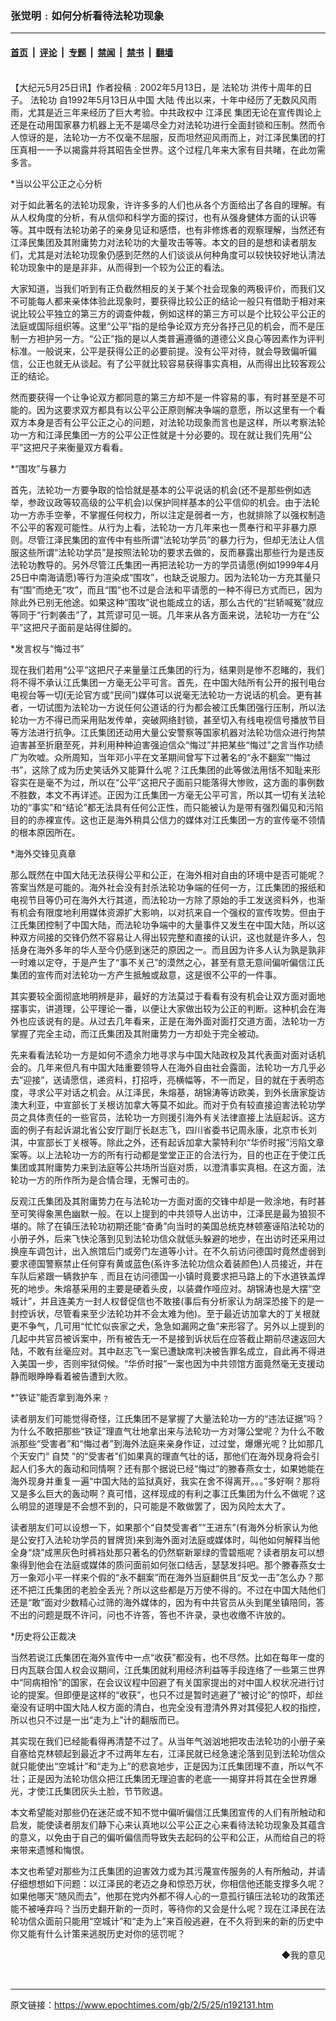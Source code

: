 ### 张觉明﹕如何分析看待法轮功现象

---

#### [首页](../../../..?n192131) &nbsp;|&nbsp; [评论](../../../../../epoch-comment?n192131) &nbsp;|&nbsp; [专题](../../../../../epoch-special?n192131) &nbsp;|&nbsp; [禁闻](../../../../../epoch-news?n192131) &nbsp;|&nbsp; [禁书](../../../../../books?n192131) &nbsp;|&nbsp; [翻墙](https://github.com/gfw-breaker/nogfw/blob/master/README.md?n192131)


<div class="post_content" id="artbody" itemprop="articleBody">
 <!-- article content begin -->
 <p>
  <font color="#ffffff">
   (http://www.epochtimes.com)
  </font>
  <br/>
  【大纪元5月25日讯】作者投稿﹕2002年5月13日，是
  <ok href="http://falundafa.org">
   <ok href="https://www.epochtimes.com/gb/tag/%E6%B3%95%E8%BD%AE%E5%8A%9F.html">
    法轮功
   </ok>
  </ok>
  洪传十周年的日子。
  <ok href="https://www.epochtimes.com/gb/tag/%E6%B3%95%E8%BD%AE%E5%8A%9F.html">
   法轮功
  </ok>
  自1992年5月13日从中国
  <ok href="nsc413.htm">
   大陆
  </ok>
  传出以来，十年中经历了无数风风雨雨，尤其是近三年来经历了巨大考验。中共政权中
  <ok href="nf801.htm">
   江泽民
  </ok>
  集团无论在宣传舆论上还是在动用国家暴力机器上无不是竭尽全力对法轮功进行全面封锁和压制。然而令人惊讶的是，法轮功一方不仅毫不屈服，反而坦然迎风雨而上，对江泽民集团的打压真相一一予以揭露并将其昭告全世界。这个过程几年来大家有目共睹，在此勿需多言。
 </p>
 <p>
  *当以公平公正之心分析
 </p>
 <p>
  对于如此著名的法轮功现象，许许多多的人们也从各个方面给出了各自的理解。有从人权角度的分析，有从信仰和科学方面的探讨，也有从强身健体方面的认识等等。其中既有法轮功弟子的亲身见证和感悟，也有非修炼者的观察理解，当然还有江泽民集团及其附庸势力对法轮功的大量攻击等等。本文的目的是想和读者朋友们，尤其是对法轮功现象仍感到茫然的人们谈谈从何种角度可以较快较好地认清法轮功现象中的是是非非，从而得到一个较为公正的看法。
 </p>
 <p>
  大家知道，当我们听到有正负截然相反的关于某个社会现象的两极评价，而我们又不可能每人都来亲体体验此现象时，要获得比较公正的结论一般只有借助于相对来说比较公平独立的第三方的调查仲裁，例如这样的第三方可以是个比较公平公正的法庭或国际组织等。这里“公平”指的是给争论双方充分各抒己见的机会，而不是压制一方袒护另一方。“公正”指的是以人类普遍遵循的道德公义良心等因素作为评判标准。一般说来，公平是获得公正的必要前提。没有公平对待，就会导致偏听偏信，公正也就无从谈起。有了公平就比较容易获得事实真相，从而得出比较客观公正的结论。
 </p>
 <p>
  然而要获得一个让争论双方都同意的第三方却不是一件容易的事，有时甚至是不可能的。因为这要求双方都具有以公平公正原则解决争端的意愿，所以这里有一个看双方本身是否有公平公正之心的问题，对法轮功现象而言也是这样，所以考察法轮功一方和江泽民集团一方的公平公正性就是十分必要的。现在就让我们先用“公平”这把尺子来衡量双方看看。
 </p>
 <p>
  *“围攻”与暴力
 </p>
 <p>
  首先，法轮功一方要争取的恰恰就是基本的公平说话的机会(还不是那些例如选举，参政议政等较高级的公平机会)以保护同样基本的公平信仰的机会。由于法轮功一方赤手空拳，不掌握任何权力，所以注定是弱者一方，也就排除了以强权制造不公平的客观可能性。从行为上看，法轮功一方几年来也一贯奉行和平非暴力原则。尽管江泽民集团的宣传中有些所谓“法轮功学员”的暴力行为，但却无法让人信服这些所谓“法轮功学员”是按照法轮功的要求去做的，反而暴露出那些行为是违反法轮功教导的。另外尽管江氏集团一再把法轮功一方的学员请愿(例如1999年4月25日中南海请愿)等行为渲染成“围攻”，也缺乏说服力。因为法轮功一方充其量只有“围”而绝无“攻”，而且“围”也不过是合法和平请愿的一种不得已方式而已，因为除此外已别无他途。如果这种“围攻”说也能成立的话，那么古代的“拦轿喊冤”就应等同于“行刺袭击”了，其荒谬可见一斑。几年来从各方面来说，法轮功一方在“公平”这把尺子面前是站得住脚的。
 </p>
 <p>
  *发言权与“悔过书”
 </p>
 <p>
  现在我们若用“公平”这把尺子来量量江氏集团的行为，结果则是惨不忍睹的，我们将不得不承认江氏集团一方毫无公平可言。首先，在中国大陆所有公开的报刊电台电视台等一切(无论官方或“民间”)媒体可以说毫无法轮功一方说话的机会。更有甚者，一切试图为法轮功一方说任何公道话的行为都会被江氏集团强行压制，所以法轮功一方不得已而采用贴发传单，突破网络封锁，甚至切入有线电视信号播放节目等方法进行抗争。江氏集团还动用大量公安警察等国家机器对法轮功信众进行拘禁迫害甚至折磨至死，并利用种种迫害强迫信众“悔过”并把某些“悔过”之言当作功绩广为吹嘘。众所周知，当年邓小平在文革期间曾写下过著名的“永不翻案”“悔过书”，这除了成为历史笑话外又能算什么呢？江氏集团的此等做法用恬不知耻来形容实在是毫不为过，所以在“公平”这把尺子面前只能落得大惨败，这方面的事例数不胜数，本文不再详述。正因为江氏集团一方毫无公平可言，所以其一切有关法轮功的“事实”和“结论”都无法具有任何公正性，而只能被认为是带有强烈偏见和污陷目的的赤裸宣传。这也正是海外稍具公信力的媒体对江氏集团一方的宣传毫不领情的根本原因所在。
 </p>
 <p>
  *海外交锋见真章
 </p>
 <p>
  那么既然在中国大陆无法获得公平和公正，在海外相对自由的环境中是否可能呢？答案当然是可能的。海外社会没有封杀法轮功争端的任何一方，江氏集团的报纸和电视节目等仍可在海外大行其道，而法轮功一方除了原始的手工发送资料外，也渐有机会有限度地利用媒体资源扩大影响，以对抗来自一个强权的宣传攻势。但由于江氏集团控制了中国大陆，而法轮功争端中的大量事件又发生在中国大陆，所以这种双方间接的交锋仍然不容易让人得出较完整和直接的认识，这也就是许多人，包括身在海外多年的华人至今仍感到迷茫的原因之一。而且因为许多人认为孰是孰非一时难以定夺，于是产生了“事不关己”的漠然之心，甚至有意无意间偏听偏信江氏集团的宣传而对法轮功一方产生抵触或敌意，这是很不公平的一件事。
 </p>
 <p>
  其实要较全面彻底地明辨是非，最好的方法莫过于看看有没有机会让双方面对面地摆事实，讲道理，公平理论一番，以便让大家做出较为公正的判断。这种机会在海外也应该说有的是。从过去几年看来，正是在海外面对面打交道方面，法轮功一方掌握了完全主动，而江氏集团及其附庸势力一方却处于完全被动。
 </p>
 <p>
  先来看看法轮功一方是如何不遗余力地寻求与中国大陆政权及其代表面对面对话机会的。几年来但凡有中国大陆重要领导人在海外自由社会露面，法轮功一方几乎必去“迎接”，送请愿信，递资料，打招呼，亮横幅等，不一而足，目的就在于表明态度，寻求公平对话之机会。从江泽民，朱熔基，胡锦涛等访欧美，到外长唐家旋访澳大利亚，中宣部长丁关根访加拿大等莫不如此。而对于负有较直接迫害法轮功学员之具体责任的一些官员，法轮功一方则援引海外有关法律直接上法庭起诉。这方面的例子有起诉湖北省公安厅副厅长赵志飞，四川省委书记周永康，北京市长刘淇，中宣部长丁关根等。除此之外，还有起诉加拿大蒙特利尔“华侨时报”污陷文章案等。以上法轮功一方的所有行动都是堂堂正正的合法行为，目的也正在于使江氏集团或其附庸势力来到法庭等公共场所当庭对质，以澄清事实真相。在这方面，法轮功一方的所作所为是合情合理，无懈可击的。
 </p>
 <p>
  反观江氏集团及其附庸势力在与法轮功一方面对面的交锋中却是一败涂地，有时甚至可笑得象黑色幽默一般。在以上提到的中共领导人出访中，江泽民是最为狼狈不堪的。除了在镇压法轮功初期还能“奋勇”向当时的美国总统克林顿塞诬陷法轮功的小册子外，后来飞快沦落到见到法轮功信众就低头躲避的地步，在出访时还采用过换座车调包计，出入旅馆后门或旁门左道等小计。在不久前访问德国时竟然虚弱到要求德国警察禁止任何穿有黄或蓝色(系许多法轮功信众着装颜色)人员接近，并在车队后紧跟一辆救护车﹐而且在访问德国一小镇时竟要求把马路上的下水道铁盖焊死的地步。朱熔基采用的主要是硬着头皮，以装聋作哑应对。胡锦涛也是大摆“空城计”，并且连美方一封人权督促信也不敢接(事后有分析家认为胡深恐接下的是一封控诉状，尽管看来至少法轮功并不会太难为他)。至于最近访加拿大的丁关根就更不争气，几可用“忙忙似丧家之犬，急急如漏网之鱼”来形容了。另外以上提到的几起中共官员被诉案中，所有被告无一不是接到诉状后在应答截止期前尽速返回大陆，不敢有丝毫应对。其中赵志飞一案已遭缺席判决被告罪名成立，自此再不得进入美国一步，否则牢狱伺候。“华侨时报”一案也因为中共领馆方面竟然毫无支援动静而眼睁睁看着被告遭到大败。
 </p>
 <p>
  *“铁证”能否拿到海外来﹖
 </p>
 <p>
  读者朋友们可能觉得奇怪，江氏集团不是掌握了大量法轮功一方的“违法证据”吗？为什么不敢把那些“铁证”理直气壮地拿出来与法轮功一方对簿公堂呢？为什么不敢派那些“受害者”和“悔过者”到海外法庭来亲身作证，过过堂，爆爆光呢？比如那几个天安门“
  <ok href="nf1681.htm">
   自焚
  </ok>
  ”的“受害者”们如果真的理直气壮的话，那他们在海外现身将会引起人们多大的轰动和同情啊？还有那个据说已经“悔过”的滕春燕女士，如果她能在海外现身并重复一遍“中国大陆的监狱真好，我实在舍不得离开。。。”多好啊？那将又是多么巨大的轰动啊？真可惜，这样现成的有利之事江氏集团为什么不做呢？这么明显的道理是不会想不到的，只可能是不敢做罢了，因为风险太大了。
 </p>
 <p>
  读者朋友们可以设想一下，如果那个“自焚受害者”“王进东”(有海外分析家认为他是公安打入法轮功学员的冒牌货)来到海外面对法庭或媒体时，叫他如何解释当他全身“烧”成黑灰色时裤裆处那只著名的仍然崭新翠绿的雪碧瓶呢？读者朋友可以想象得到他会在法庭或媒体的质问面前如何张口结舌，瑟瑟发抖吧。那个滕春燕女士万一象邓小平一样来个假的“永不翻案”而在海外当庭翻供且“反戈一击”怎么办？那还不把江氏集团的老脸全丢光？所以这些都是万万使不得的。不过在中国大陆他们还是“敢”面对少数精心过筛的海外媒体的，因为有中共官员从头到尾坐镇陪同，答不出的问题是既不许问，问也不许答，答也不许录，录也收缴不许放的。
 </p>
 <p>
  *历史将公正裁决
 </p>
 <p>
  当然若说江氏集团在海外宣传中一点“收获”都没有，也不尽然。比如在每年一度的日内瓦联合国人权会议期间，江氏集团就利用经济利益等手段连络了一些第三世界中“同病相怜”的国家，在会议议程中回避了有关国家提出的对中国人权状况进行讨论的提案。但即便是这样的“收获”，也只不过是暂时逃避了“被讨论”的惊吓，却丝毫没有证明中国大陆人权方面的清白，也完全没有澄清外界对其侵犯人权的指控，所以也只不过是一出“走为上”计的翻版而已。
 </p>
 <p>
  其实现在我们已经能看得再清楚不过了。从当年气汹汹地把攻击法轮功的小册子亲自塞给克林顿起到最近才不过两年左右，江泽民就已经急速沦落到见到法轮功信众就只能使出“空城计”和“走为上”的悲哀地步，正是因为江氏集团理不直，所以气不壮；正是因为法轮功信众把江氏集团无理迫害的老底一一揭穿并将其在全世界爆光，才使江氏集团灰头土脸，节节败退。
 </p>
 <p>
  本文希望能对那些仍在迷茫或不知不觉中偏听偏信江氏集团宣传的人们有所触动和启发，能使读者朋友们静下心来认真地以公平公正之心来看待法轮功现象及其蕴含的意义，以免由于自己的偏听偏信而导致失去起码的公平和公正，从而给自己的将来带来遗憾和悔恨。
 </p>
 <p>
  本文也希望对那些为江氏集团的迫害效力或为其污蔑宣传服务的人有所触动，并请仔细想想如下问题：以江泽民的老迈之身和惊恐万状，你相信他还能支撑多久呢？如果他哪天“随风而去”，他那在党内外都不得人心的一意孤行镇压法轮功的政策还能不被唾弃吗？当历史翻开新的一页时，等待你的又会是什么呢？现在江泽民在法轮功信众面前只能用“空城计”和“走为上”来百般逃避，在不久将到来的新的历史中你又能有什么计策来逃脱历史对你的惩罚呢？
 </p>
 <div align="right">
  <ok href="sendmail.asp?p=pinglunfankui&amp;subject=评论文章读者反馈&amp;body=您好﹐我读了贵网站的文章《张觉明﹕如何分析看待法轮功现象》后﹐">
   ◆我的意见
  </ok>
 </div>
 <p>
  <font color="#ffffff">
   (http://www.dajiyuan.com)
  </font>
 </p>
 <!-- article content end -->
 <div id="below_article_ad">
 </div>
</div>


---

原文链接：https://www.epochtimes.com/gb/2/5/25/n192131.htm